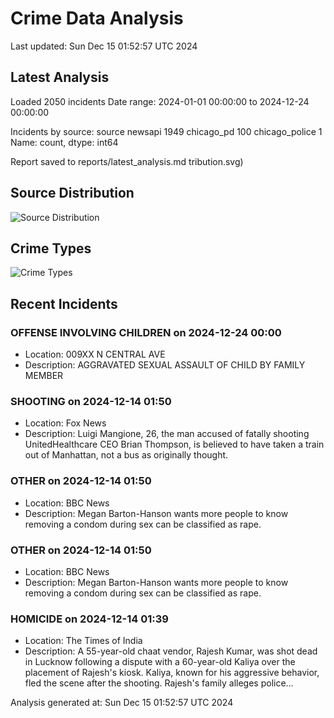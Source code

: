# Crime Data Analysis
Last updated: Sun Dec 15 01:52:57 UTC 2024

## Latest Analysis

Loaded 2050 incidents
Date range: 2024-01-01 00:00:00 to 2024-12-24 00:00:00

Incidents by source:
source
newsapi           1949
chicago_pd         100
chicago_police       1
Name: count, dtype: int64

Report saved to reports/latest_analysis.md
tribution.svg)

## Source Distribution
![Source Distribution](images/source_distribution.svg)

## Crime Types
![Crime Types](images/crime_types.svg)

## Recent Incidents

### OFFENSE INVOLVING CHILDREN on 2024-12-24 00:00
- Location: 009XX N CENTRAL AVE
- Description: AGGRAVATED SEXUAL ASSAULT OF CHILD BY FAMILY MEMBER


### SHOOTING on 2024-12-14 01:50
- Location: Fox News
- Description: Luigi Mangione, 26, the man accused of fatally shooting UnitedHealthcare CEO Brian Thompson, is believed to have taken a train out of Manhattan, not a bus as originally thought.


### OTHER on 2024-12-14 01:50
- Location: BBC News
- Description: Megan Barton-Hanson wants more people to know removing a condom during sex can be classified as rape.


### OTHER on 2024-12-14 01:50
- Location: BBC News
- Description: Megan Barton-Hanson wants more people to know removing a condom during sex can be classified as rape.


### HOMICIDE on 2024-12-14 01:39
- Location: The Times of India
- Description: A 55-year-old chaat vendor, Rajesh Kumar, was shot dead in Lucknow following a dispute with a 60-year-old Kaliya over the placement of Rajesh's kiosk. Kaliya, known for his aggressive behavior, fled the scene after the shooting. Rajesh's family alleges police…

Analysis generated at: Sun Dec 15 01:52:57 UTC 2024
